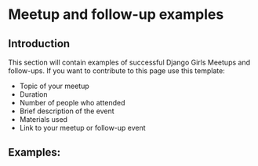 # Meetup and follow-up examples

## Introduction

This section will contain examples of successful Django Girls Meetups and follow-ups. If you want to contribute to this page use this template:

* Topic of your meetup
* Duration
* Number of people who attended
* Brief description of the event
* Materials used
* Link to your meetup or follow-up event

## Examples:

